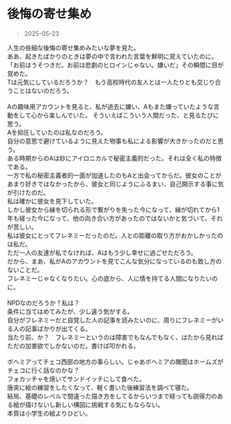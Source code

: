 # 後悔の寄せ集め
> 2025-05-23

人生の些細な後悔の寄せ集めみたいな夢を見た。  
ああ、起きたばかりのときは夢の中で言われた言葉を鮮明に覚えていたのに。  
「お前はうそつきだ。お前は悲劇のヒロインじゃない。嫌いだ」その瞬間に目が覚めた。  
Tは元気にしているだろうか？　もう高校時代の友人とは一人たりとも交じり合うことはないのだろう。  
<br>
Aの趣味用アカウントを見ると、私が過去に嫌い、Aもまた嫌っていたような言動をして心から楽しんでいた。 
そういえばこういう人間だった、と見るたびに思う。  
Aを抑圧していたのは私なのだろう。  
自分の意思で避けているように見えた物事も私による影響が大きかったのだと思う。  
ある時期からのAは妙にアイロニカルで秘密主義的だった。それは全く私の特徴である。  
一方で私の秘密主義者的一面が加速したのもAと出会ってからだ。彼女のことがあまり好きではなかったから、彼女と同じようにふるまい、自己開示する事に気が引けたのだ。  
私は確かに彼女を見下していた。  
しかし彼女から縁を切られる形で繋がりを失った今になって、縁が切れてから1年も経った今になって、他の向き合い方があったのではないかと気づいて、それが苦しい。  
私は彼女にとってフレネミーだったのだ。人との距離の取り方がおかしかったのは私だ。  
ただ一人の友達が私でなければ、Aはもう少し幸せに過ごせただろう。  
だから、まあ、私がAのアカウントを見てこんな気分になっているのも致し方のないことだ。  
フレネミーじゃなくなりたい。心の底から、人に情を持てる人間になりたいのに。  
<br>
NPDなのだろうか？私は？  
条件に当てはめてみたが、少し違う気がする。  
自分がフレネミーだと自覚した人の記事を読みたいのに、周りにフレネミーがいる人の記事ばかりが出てくる。  
当たり前、か？　フレネミーというのは障害でもなんでもなく、はたから見ればただの加害欲でしかないのだ。書けば叩かれる。  
<br>
ボヘミアってチェコ西部の地方の事らしい。じゃあボヘミアの醜聞はホームズがチェコに行く話なのかな？  
フォカッチャを焼いてサンドイッチにして食べた。  
唐突に絵の練習をしたくなって、軽く書いた後練習法を調べて寝た。  
結局、基礎のレベルで間違った描き方をしてるからいつまで経っても説得力のある絵が描けないし新しい構図に挑戦する気にもならない。  
本質は小学生の絵よりひどい。  